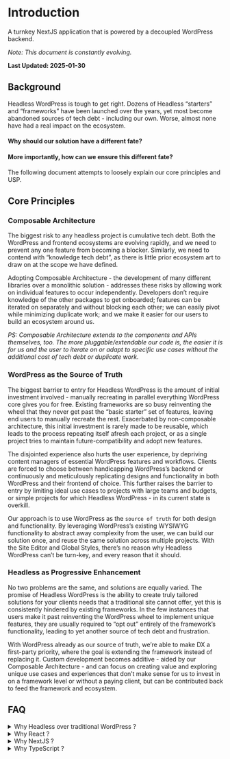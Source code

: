 # Introduction

A turnkey NextJS application that is powered by a decoupled WordPress backend.

*Note: This document is constantly evolving.*

**Last Updated: 2025-01-30**

## Background

Headless WordPress is tough to get right. Dozens of Headless “starters” and “frameworks” have been launched over the years, yet most become abandoned sources of tech debt - including our own. Worse, almost none have had a real impact on the ecosystem.

#### Why should our solution have a different fate?

#### More importantly, how can we ensure this different fate?

The following document attempts to loosely explain our core principles and USP.

## Core Principles

### Composable Architecture

The biggest risk to any headless project is cumulative tech debt. Both the WordPress and frontend ecosystems are evolving rapidly, and we need to prevent any one feature from becoming a blocker. Similarly, we need to contend with “knowledge tech debt”, as there is little prior ecosystem art to draw on at the scope we have defined.

Adopting Composable Architecture - the development of many different libraries over a monolithic solution - addresses these risks by allowing work on individual features to occur independently. Developers don’t require knowledge of the other packages to get onboarded; features can be iterated on separately and without blocking each other; we can easily pivot while minimizing duplicate work; and we make it easier for our users to build an ecosystem around us.

*PS: Composable Architecture extends to the components and APIs themselves, too. The more pluggable/extendable our code is, the easier it is for us and the user to iterate on or adapt to specific use cases without the additional cost of tech debt or duplicate work.*

### WordPress as the Source of Truth

The biggest barrier to entry for Headless WordPress is the amount of initial investment involved - manually recreating in parallel everything WordPress core gives you for free. Existing frameworks are so busy reinventing the wheel that they never get past the “basic starter” set of features, leaving end users to manually recreate the rest. Exacerbated by non-composable architecture, this initial investment is rarely made to be reusable, which leads to the process repeating itself afresh each project, or as a single project tries to maintain future-compatibility and adopt new features.

The disjointed experience also hurts the user experience, by depriving content managers of essential WordPress features and workflows. Clients are forced to choose between handicapping WordPress’s backend or continuously and meticulously replicating designs and functionality in both WordPress and their frontend of choice. This further raises the barrier to entry by limiting ideal use cases to projects with large teams and budgets, or simple projects for which Headless WordPress - in its current state is overkill.

Our approach is to use WordPress as the ```source of truth``` for both design and functionality. By leveraging WordPress’s existing WYSIWYG functionality to abstract away complexity from the user, we can build our solution once, and reuse the same solution across multiple projects. With the Site Editor and Global Styles, there’s no reason why Headless WordPress can’t be turn-key, and every reason that it should.

### Headless as Progressive Enhancement

No two problems are the same, and solutions are equally varied. The promise of Headless WordPress is the ability to create truly tailored solutions for your clients needs that a traditional site cannot offer, yet this is consistently hindered by existing frameworks. In the few instances that users make it past reinventing the WordPress wheel to implement unique features, they are usually required to “opt out” entirely of the framework’s functionality, leading to yet another source of tech debt and frustration.

With WordPress already as our source of truth, we’re able to make DX a first-party priority, where the goal is extending the framework instead of replacing it. Custom development becomes additive - aided by our Composable Architecture - and can focus on creating value and exploring unique use cases and experiences that don’t make sense for us to invest in on a framework level or without a paying client, but can be contributed back to feed the framework and ecosystem.

## FAQ
<details>
    <summary> Why Headless over traditional WordPress ?</summary>
    <p>
    <ul>
        <li>Frontend Flexibility: Decoupled backend (WordPress CMS) from frontend, allowing any technology for the UI (React, Vue, etc.).</li>
        <li>Performance: Can use static site generation (SSG) or server-side rendering (SSR) for faster page loads.</li>
        <li>Content Delivery: Content can be delivered via APIs to multiple platforms (web, mobile, IoT, etc.).</li>
        <li>Customization: Full control over frontend design and integration with external services.</li>
    </ul>
    </p>
</details>

<details>
    <summary> Why React ?</summary>
    <p>In addition to it being the most popular headless frontend framework (build where the people are), it’s also WordPress’s language-of-choice.</p>
</details>

<details>
    <summary>Why NextJS ?</summary>
    <p>It’s currently the most popular React meta-framework, so the familiarity and feature completeness provide a strong extensibility DX and onramp to our project. Our use of Composable Architecture limits NextJS’s effects as a dependency, mitigating the associated tech debt risks, and allow the project to expand or even pivot to other frontends (build where the people are) at relatively minimal cost.</p>
</details>

<details>
    <summary>Why TypeScript ?</summary>
    <p>In order to prevent shipping bugs and improve developer experience (DX) and adoption, a strict type system is essential for any robust library. TypeScript, which is more powerful than JSDoc, is widely favored by enterprise clients. By writing our source code in TypeScript, we can continue to ship as .cjs/mjs while also providing TypeScript types for consumers who require them.</p>
</details>



